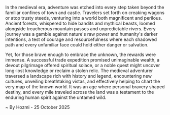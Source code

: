 
In the medieval era, adventure was etched into every step taken beyond the familiar confines of town and castle. Travelers set forth on creaking wagons or atop trusty steeds, venturing into a world both magnificent and perilous. Ancient forests, whispered to hide bandits and mythical beasts, loomed alongside treacherous mountain passes and unpredictable rivers. Every journey was a gamble against nature's raw power and humanity's darker intentions, a test of courage and resourcefulness where each shadowed path and every unfamiliar face could hold either danger or salvation.

Yet, for those brave enough to embrace the unknown, the rewards were immense. A successful trade expedition promised unimaginable wealth, a devout pilgrimage offered spiritual solace, or a noble quest might uncover long-lost knowledge or reclaim a stolen relic. The medieval adventurer traversed a landscape rich with history and legend, encountering new cultures, unveiling breathtaking vistas, and effectively helping to chart the very map of the known world. It was an age where personal bravery shaped destiny, and every mile traveled across the land was a testament to the enduring human spirit against the untamed wild.

~ By Hozmi - 25 October 2025
